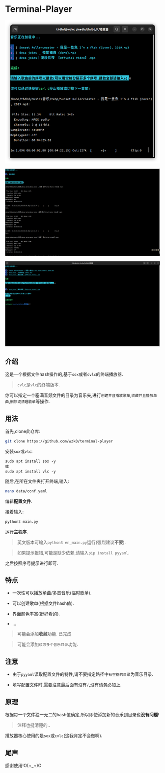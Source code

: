 # Terminal-Player

![演示](https://raw.githubusercontent.com/wzk0/photo/main/202206241928082.png)

![演示](https://raw.githubusercontent.com/wzk0/photo/main/%E6%88%AA%E5%9B%BE%202022-07-30%2014-43-27.png)

![演示](https://raw.githubusercontent.com/wzk0/photo/main/%E6%88%AA%E5%9B%BE%202022-07-30%2016-04-27.png)

## 介绍

这是一个根据文件hash操作的,基于`sox`或者`cvlc`的终端播放器.

> `cvlc`是`vlc`的终端版本.

你可以指定一个塞满音频文件的目录为音乐夹,进行`创建并且播放歌单`,`收藏并且播放单曲`,`删除或清理歌单`等操作.

## 用法

首先,clone此仓库:

```bash
git clone https://github.com/wzk0/terminal-player
```

安装`sox`或`vlc`:

```
sudo apt install sox -y
或
sudo apt install vlc -y
```

随后,在所在文件夹打开终端,输入:

```bash
nano data/conf.yaml
```

编辑**配置文件**.

接着输入:

```bash
python3 main.py
```

运行**主程序**.

> 英文版本可输入`python3 en_main.py`运行(强烈建议**不要**).

> 如果提示报错,可能是缺少依赖,请输入`pip install pyyaml`.

之后按照序号提示进行即可.

## 特点

* 一次性可以播放单曲/多首音乐(临时歌单).

* 可以创建歌单(根据文件hash值).

* 界面颜色丰富(挺好看的).

* ...

> ~~可能会添加**收藏**功能~~. 已完成

> 可能会添加`读取多个音乐目录`功能.

## 注意

* 由于`pyyaml`读取配置文件的特性,请不要指定路径中`有空格的目录`为音乐目录.

* 填写配置文件时,需要注意最后面有没有`/`,没有请务必加上.

## 原理

根据每一个文件独一无二的hash值确定,所以即使添加新的音乐到目录也**没有问题**!

> 注释也挺清楚的..

播放器核心使用的是`sox`或`cvlc`(这我肯定不会做啊).

## 尾声

感谢使用!O(∩_∩)O